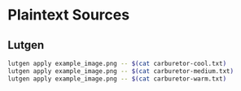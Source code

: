 # Plaintext Sources

## Lutgen

```bash
lutgen apply example_image.png -- $(cat carburetor-cool.txt)
lutgen apply example_image.png -- $(cat carburetor-medium.txt)
lutgen apply example_image.png -- $(cat carburetor-warm.txt)
```


